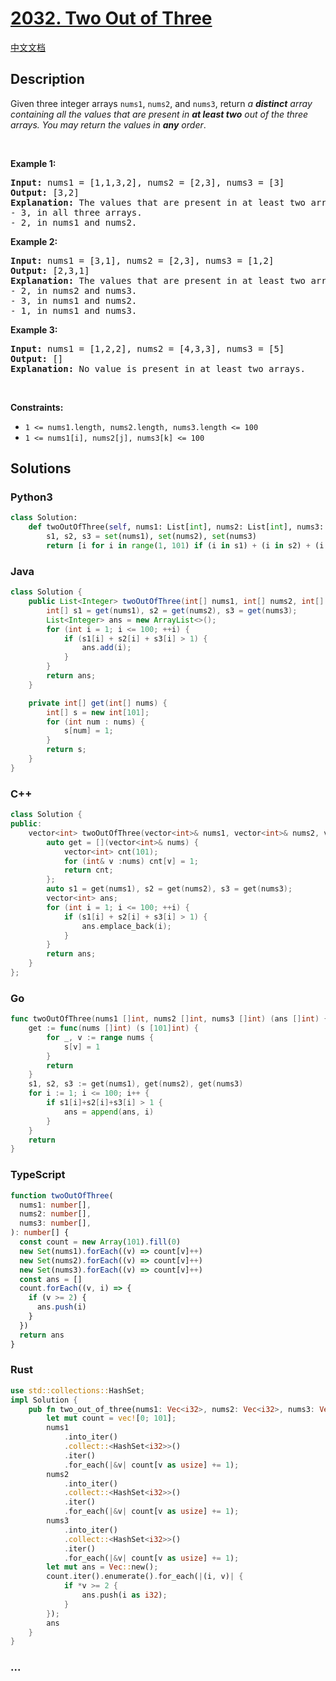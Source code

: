 # [2032. Two Out of Three](https://leetcode.com/problems/two-out-of-three)

[中文文档](/solution/2000-2099/2032.Two%20Out%20of%20Three/README.md)

## Description

Given three integer arrays <code>nums1</code>, <code>nums2</code>, and <code>nums3</code>, return <em>a <strong>distinct</strong> array containing all the values that are present in <strong>at least two</strong> out of the three arrays. You may return the values in <strong>any</strong> order</em>.

<p>&nbsp;</p>
<p><strong class="example">Example 1:</strong></p>

<pre>
<strong>Input:</strong> nums1 = [1,1,3,2], nums2 = [2,3], nums3 = [3]
<strong>Output:</strong> [3,2]
<strong>Explanation:</strong> The values that are present in at least two arrays are:
- 3, in all three arrays.
- 2, in nums1 and nums2.
</pre>

<p><strong class="example">Example 2:</strong></p>

<pre>
<strong>Input:</strong> nums1 = [3,1], nums2 = [2,3], nums3 = [1,2]
<strong>Output:</strong> [2,3,1]
<strong>Explanation:</strong> The values that are present in at least two arrays are:
- 2, in nums2 and nums3.
- 3, in nums1 and nums2.
- 1, in nums1 and nums3.
</pre>

<p><strong class="example">Example 3:</strong></p>

<pre>
<strong>Input:</strong> nums1 = [1,2,2], nums2 = [4,3,3], nums3 = [5]
<strong>Output:</strong> []
<strong>Explanation:</strong> No value is present in at least two arrays.
</pre>

<p>&nbsp;</p>
<p><strong>Constraints:</strong></p>

<ul>
	<li><code>1 &lt;= nums1.length, nums2.length, nums3.length &lt;= 100</code></li>
	<li><code>1 &lt;= nums1[i], nums2[j], nums3[k] &lt;= 100</code></li>
</ul>

## Solutions

<!-- tabs:start -->

### **Python3**

```python
class Solution:
    def twoOutOfThree(self, nums1: List[int], nums2: List[int], nums3: List[int]) -> List[int]:
        s1, s2, s3 = set(nums1), set(nums2), set(nums3)
        return [i for i in range(1, 101) if (i in s1) + (i in s2) + (i in s3) > 1]
```

### **Java**

```java
class Solution {
    public List<Integer> twoOutOfThree(int[] nums1, int[] nums2, int[] nums3) {
        int[] s1 = get(nums1), s2 = get(nums2), s3 = get(nums3);
        List<Integer> ans = new ArrayList<>();
        for (int i = 1; i <= 100; ++i) {
            if (s1[i] + s2[i] + s3[i] > 1) {
                ans.add(i);
            }
        }
        return ans;
    }

    private int[] get(int[] nums) {
        int[] s = new int[101];
        for (int num : nums) {
            s[num] = 1;
        }
        return s;
    }
}
```

### **C++**

```cpp
class Solution {
public:
    vector<int> twoOutOfThree(vector<int>& nums1, vector<int>& nums2, vector<int>& nums3) {
        auto get = [](vector<int>& nums) {
            vector<int> cnt(101);
            for (int& v :nums) cnt[v] = 1;
            return cnt;
        };
        auto s1 = get(nums1), s2 = get(nums2), s3 = get(nums3);
        vector<int> ans;
        for (int i = 1; i <= 100; ++i) {
            if (s1[i] + s2[i] + s3[i] > 1) {
                ans.emplace_back(i);
            }
        }
        return ans;
    }
};
```

### **Go**

```go
func twoOutOfThree(nums1 []int, nums2 []int, nums3 []int) (ans []int) {
	get := func(nums []int) (s [101]int) {
		for _, v := range nums {
			s[v] = 1
		}
		return
	}
	s1, s2, s3 := get(nums1), get(nums2), get(nums3)
	for i := 1; i <= 100; i++ {
		if s1[i]+s2[i]+s3[i] > 1 {
			ans = append(ans, i)
		}
	}
	return
}
```

### **TypeScript**

```ts
function twoOutOfThree(
  nums1: number[],
  nums2: number[],
  nums3: number[],
): number[] {
  const count = new Array(101).fill(0)
  new Set(nums1).forEach((v) => count[v]++)
  new Set(nums2).forEach((v) => count[v]++)
  new Set(nums3).forEach((v) => count[v]++)
  const ans = []
  count.forEach((v, i) => {
    if (v >= 2) {
      ans.push(i)
    }
  })
  return ans
}
```

### **Rust**

```rust
use std::collections::HashSet;
impl Solution {
    pub fn two_out_of_three(nums1: Vec<i32>, nums2: Vec<i32>, nums3: Vec<i32>) -> Vec<i32> {
        let mut count = vec![0; 101];
        nums1
            .into_iter()
            .collect::<HashSet<i32>>()
            .iter()
            .for_each(|&v| count[v as usize] += 1);
        nums2
            .into_iter()
            .collect::<HashSet<i32>>()
            .iter()
            .for_each(|&v| count[v as usize] += 1);
        nums3
            .into_iter()
            .collect::<HashSet<i32>>()
            .iter()
            .for_each(|&v| count[v as usize] += 1);
        let mut ans = Vec::new();
        count.iter().enumerate().for_each(|(i, v)| {
            if *v >= 2 {
                ans.push(i as i32);
            }
        });
        ans
    }
}
```

### **...**

```

```

<!-- tabs:end -->
